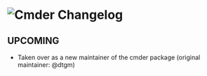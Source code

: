 # ![Cmder Changelog](https://img.shields.io/badge/Cmder-Package%20Changelog-blue.svg?style=for-the-badge)

## UPCOMING
- Taken over as a new maintainer of the cmder package (original maintainer: @dtgm)
